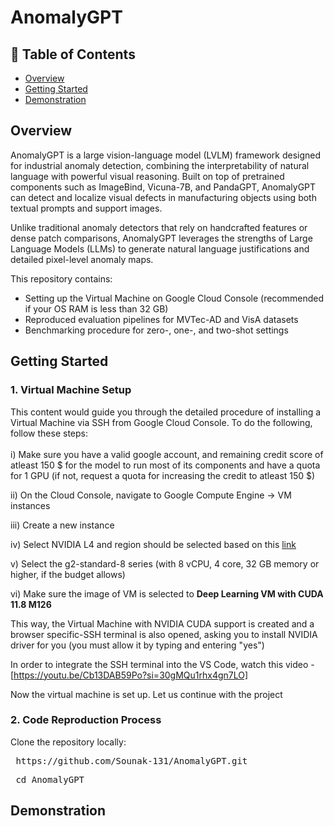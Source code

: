 # AnomalyGPT

## 🧾 Table of Contents
- [Overview](#overview)
- [Getting Started](#getting-started)
- [Demonstration](#demonstration)

## Overview

AnomalyGPT is a large vision-language model (LVLM) framework designed for industrial anomaly detection, combining the interpretability of natural language with powerful visual reasoning. Built on top of pretrained components such as ImageBind, Vicuna-7B, and PandaGPT, AnomalyGPT can detect and localize visual defects in manufacturing objects using both textual prompts and support images.

Unlike traditional anomaly detectors that rely on handcrafted features or dense patch comparisons, AnomalyGPT leverages the strengths of Large Language Models (LLMs) to generate natural language justifications and detailed pixel-level anomaly maps.

This repository contains:
- Setting up the Virtual Machine on Google Cloud Console (recommended if your OS RAM is less than 32 GB)
- Reproduced evaluation pipelines for MVTec-AD and VisA datasets
- Benchmarking procedure for zero-, one-, and two-shot settings

## Getting Started

### 1. Virtual Machine Setup
This content would guide you through the detailed procedure of installing a Virtual Machine via SSH from Google Cloud Console. To do the following, follow these steps:<br><br>
i) Make sure you have a valid google account, and remaining credit score of atleast 150 $ for the model to run most of its components and have a quota for 1 GPU (if not, request a quota for increasing the credit to atleast 150 $)<br>

ii) On the Cloud Console, navigate to Google Compute Engine -> VM instances<br>

iii) Create a new instance<br>

iv) Select NVIDIA L4 and region should be selected based on this <a href="https://cloud.google.com/compute/docs/gpus/gpu-regions-zones">link</a><br>

v) Select the g2-standard-8 series (with 8 vCPU, 4 core, 32 GB memory or higher, if the budget allows)<br>

vi) Make sure the image of VM is selected to <b>Deep Learning VM with CUDA 11.8 M126</b><br>

This way, the Virtual Machine with NVIDIA CUDA support is created and a browser specific-SSH terminal is also opened, asking you to install NVIDIA driver for you (you must allow it by typing and entering "yes")<br>

In order to integrate the SSH terminal into the VS Code, watch this video - [https://youtu.be/Cb13DAB59Po?si=30gMQu1rhx4gn7LO]<br>

Now the virtual machine is set up. Let us continue with the project

### 2. Code Reproduction Process

Clone the repository locally:

<pre> https://github.com/Sounak-131/AnomalyGPT.git </pre>
<pre> cd AnomalyGPT</pre>

## Demonstration
